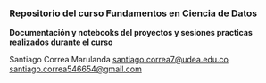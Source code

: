 ### Repositorio del curso Fundamentos en Ciencia de Datos

**Documentación y notebooks del proyectos y sesiones practicas realizados durante el curso**

Santiago Correa Marulanda
santiago.correa7@udea.edu.co
santiago.correa546654@gmail.com
